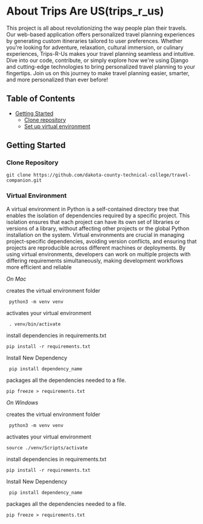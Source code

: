 # About Trips Are US(trips_r_us)
This project is all about revolutionizing the way people plan their travels. Our web-based application offers personalized travel planning experiences by generating custom itineraries tailored to user preferences. Whether you're looking for adventure, relaxation, cultural immersion, or culinary experiences, Trips-R-Us makes your travel planning seamless and intuitive. Dive into our code, contribute, or simply explore how we're using Django and cutting-edge technologies to bring personalized travel planning to your fingertips. Join us on this journey to make travel planning easier, smarter, and more personalized than ever before!

## Table of Contents

- [Getting Started](#getting-started)
  - [Clone repository](#clone-repository) 
  - [Set up virtual environment](#virtual-environment)

## Getting Started
### Clone Repository
```shell
git clone https://github.com/dakota-county-technical-college/travel-companion.git
```

### Virtual Environment

A virtual environment in Python is a self-contained directory tree that enables the isolation of dependencies required by a specific project. This isolation ensures that each project can have its own set of libraries or versions of a library, without affecting other projects or the global Python installation on the system. Virtual environments are crucial in managing project-specific dependencies, avoiding version conflicts, and ensuring that projects are reproducible across different machines or deployments. By using virtual environments, developers can work on multiple projects with differing requirements simultaneously, making development workflows more efficient and reliable

_On Mac_

creates the virtual environment folder

```commandline
 python3 -m venv venv
```

activates your virtual environment

```commandline
 . venv/bin/activate
```

install dependencies in requirements.txt

```commandline
pip install -r requirements.txt
```

Install New Dependency

```commandline
 pip install dependency_name
```

packages all the dependencies needed to a file.

```commandline
pip freeze > requirements.txt
```

_On Windows_

creates the virtual environment folder

```commandline
 python3 -m venv venv
```

activates your virtual environment

```commandline
source ./venv/Scripts/activate
```

install dependencies in requirements.txt

```commandline
pip install -r requirements.txt
```

Install New Dependency

```commandline
 pip install dependency_name
```

packages all the dependencies needed to a file.

```commandline
pip freeze > requirements.txt
```